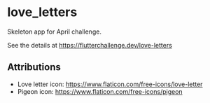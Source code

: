 # love_letters

Skeleton app for April challenge.

See the details at https://flutterchallenge.dev/love-letters

## Attributions

- Love letter icon: https://www.flaticon.com/free-icons/love-letter
- Pigeon icon: https://www.flaticon.com/free-icons/pigeon
